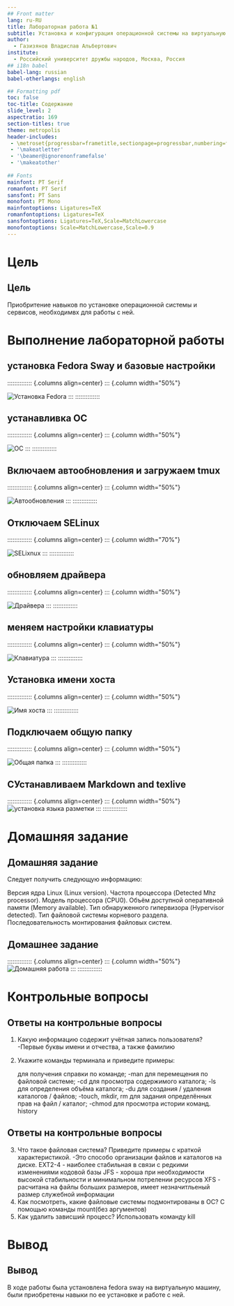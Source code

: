 ```yaml
---
## Front matter
lang: ru-RU
title: Лабораторная работа №1
subtitle: Установка и конфигурация операционной системы на виртуальную машину
author:
  - Газизянов Владислав Альбертович
institute:
  - Российский университет дружбы народов, Москва, Россия
## i18n babel
babel-lang: russian
babel-otherlangs: english

## Formatting pdf
toc: false
toc-title: Содержание
slide_level: 2
aspectratio: 169
section-titles: true
theme: metropolis
header-includes:
 - \metroset{progressbar=frametitle,sectionpage=progressbar,numbering=fraction}
 - '\makeatletter'
 - '\beamer@ignorenonframefalse'
 - '\makeatother'
 
## Fonts
mainfont: PT Serif
romanfont: PT Serif
sansfont: PT Sans
monofont: PT Mono
mainfontoptions: Ligatures=TeX
romanfontoptions: Ligatures=TeX
sansfontoptions: Ligatures=TeX,Scale=MatchLowercase
monofontoptions: Scale=MatchLowercase,Scale=0.9
---
```




# Цель

## Цель

Приобритение навыков по установке операционной системы и сервисов, необходимвх для работы с ней.

# Выполнение лабораторной работы

## установка Fedora Sway и базовые настройки
:::::::::::::: {.columns align=center}
::: {.column width="50%"}

![Установка Fedora](image/photo1709031066(6).jpeg)
:::
::::::::::::::
## устанавливка OC
:::::::::::::: {.columns align=center}
::: {.column width="50%"}

![OC](image/photo1709031066(12).jpeg)
:::
::::::::::::::

## Включаем автообновления и загружаем tmux
:::::::::::::: {.columns align=center}
::: {.column width="50%"}

![Автообновления](image/photo1709031066(8).jpeg)
:::
::::::::::::::

## Отключаем SELinux

:::::::::::::: {.columns align=center}
::: {.column width="70%"}

![SELixnux](image/photo1709031066(9).jpeg)
:::
::::::::::::::

## обновляем драйвера

:::::::::::::: {.columns align=center}
::: {.column width="50%"}

![Драйвера](image/photo1709031066(10).jpeg)
:::
::::::::::::::


## меняем настройки клавиатуры
:::::::::::::: {.columns align=center}
::: {.column width="50%"}

![Клавиатура ](image/photo1709031066.jpeg)
:::
::::::::::::::


## Установка имени хоста

:::::::::::::: {.columns align=center}
::: {.column width="50%"}

![Имя хоста](image/photo1709031066(1).jpeg)
:::
::::::::::::::


## Подключаем общую папку

:::::::::::::: {.columns align=center}
::: {.column width="50%"}

![Общая папка](image/photo1709031066(2).jpeg)
:::
::::::::::::::


## СУстанавливаем Markdown and texlive
:::::::::::::: {.columns align=center}
::: {.column width="50%"}
![установка языка разметки](image/photo1709031066(3).jpeg)
:::
::::::::::::::

# Домашняя задание

## Домашняя задание

Следует получить следующую информацию:


Версия ядра Linux (Linux version).
Частота процессора (Detected Mhz processor).
Модель процессора (CPU0).
Объём доступной оперативной памяти (Memory available).
Тип обнаруженного гипервизора (Hypervisor detected).
Тип файловой системы корневого раздела.
Последовательность монтирования файловых систем.

## Домашнее задание

:::::::::::::: {.columns align=center}
::: {.column width="50%"}
![Домашняя работа](image/photo1709031066(5).jpeg)
:::
::::::::::::::



# Контрольные вопросы

## Ответы на контрольные вопросы 

1. Какую информацию содержит учётная запись пользователя?
-Первые буквы имени и отчества, а также фамилию

2. Укажите команды терминала и приведите примеры:

    для получения справки по команде;
    -man
    для перемещения по файловой системе;
    -cd
    для просмотра содержимого каталога;
    -ls
    для определения объёма каталога;
    -du
    для создания / удаления каталогов / файлов;
    -touch, mkdir, rm
    для задания определённых прав на файл / каталог;
    -chmod
    для просмотра истории команд.
	history	
	
## Ответы на контрольные вопросы

3. Что такое файловая система? Приведите примеры с краткой характеристикой.
-Это способо организации файлов и каталогов на диске.
EXT2-4 - наиболее стабильная в связи с редкими изменениями кодовой базы
JFS - хороша при необходимости высокой стабильности и минимальном потрелении ресурсов XFS - расчитана на файлы больших размеров, имеет незначитльеный размер служебной информации
4. Как посмотреть, какие файловые системы подмонтированы в ОС? С помощью команды mount(без аргументов)
5. Как удалить зависший процесс? Использовать команду kill 

# Вывод

## Вывод

В ходе работы была установлена fedora sway на виртуальную машину, были приобретены навыки по ее установке и работе с ней.




